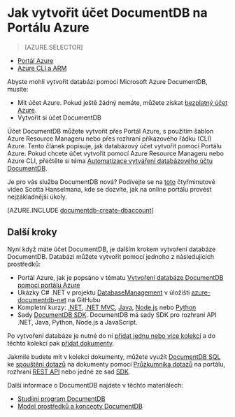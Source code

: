 <properties
    pageTitle="Jak vytvořit účet DocumentDB | Microsoft Azure"
    description="Vytvoření databáze NoSQL pomocí Azure DocumentDB Pomocí těchto pokynů můžete vytvořit účet DocumentDB a začít vytvářet neuvěřitelně rychlou databázi NoSQL v globálním rozsahu." 
    keywords="build a database"
    services="documentdb"
    documentationCenter=""
    authors="mimig1"
    manager="jhubbard"
    editor="monicar"/>

<tags
    ms.service="documentdb"
    ms.workload="data-services"
    ms.tgt_pltfrm="na"
    ms.devlang="na"
    ms.topic="get-started-article"
    ms.date="05/16/2016"
    ms.author="mimig"/>

# Jak vytvořit účet DocumentDB na Portálu Azure

> [AZURE.SELECTOR]
- [Portál Azure](documentdb-create-account.md)
- [Azure CLI a ARM](documentdb-automation-resource-manager-cli.md)

Abyste mohli vytvořit databázi pomocí Microsoft Azure DocumentDB, musíte:

- Mít účet Azure. Pokud ještě žádný nemáte, můžete získat [bezplatný účet Azure](https://azure.microsoft.com/free). 
- Vytvořit si účet DocumentDB  

Účet DocumentDB můžete vytvořit přes Portál Azure, s použitím šablon Azure Resource Manageru nebo přes rozhraní příkazového řádku (CLI) Azure. Tento článek popisuje, jak databázový účet vytvořit pomocí Portálu Azure. Pokud chcete účet vytvořit pomocí Azure Resource Manageru nebo Azure CLI, přečtěte si téma [Automatizace vytváření databázového účtu DocumentDB](documentdb-automation-resource-manager-cli.md).

Je pro vás služba DocumentDB nová? Podívejte se na [toto](https://azure.microsoft.com/documentation/videos/create-documentdb-on-azure/) čtyřminutové video Scotta Hanselmana, kde se dozvíte, jak na online portálu provést nejzákladnější úkoly.

[AZURE.INCLUDE [documentdb-create-dbaccount](../../includes/documentdb-create-dbaccount.md)]

## Další kroky

Nyní když máte účet DocumentDB, je dalším krokem vytvoření databáze DocumentDB. Databázi můžete vytvořit pomocí jednoho z následujících prostředků:

- Portál Azure, jak je popsáno v tématu [Vytvoření databáze DocumentDB pomocí portálu Azure](documentdb-create-database.md)
- Ukázky C# .NET v projektu [DatabaseManagement](https://github.com/Azure/azure-documentdb-net/tree/master/samples/code-samples/DatabaseManagement) v úložišti [azure-documentdb-net](https://github.com/Azure/azure-documentdb-net/tree/master/samples/code-samples) na GitHubu
- Kompletní kurzy: [.NET](documentdb-get-started.md), [.NET MVC](documentdb-dotnet-application.md), [Java](documentdb-java-application.md), [Node.js](documentdb-nodejs-application.md) nebo [Python](documentdb-python-application.md)
- Sady [DocumentDB SDK](documentdb-sdk-dotnet.md). DocumentDB má sady SDK pro rozhraní API .NET, Java, Python, Node.js a JavaScript.


Po vytvoření databáze je nutné do ní [přidat jednu nebo více kolekcí](documentdb-create-collection.md) a do těchto kolekcí pak [přidat dokumenty](documentdb-view-json-document-explorer.md).

Jakmile budete mít v kolekci dokumenty, můžete využít [DocumentDB SQL](documentdb-sql-query.md) ke [spouštění dotazů](documentdb-sql-query.md#executing-queries) na dokumenty pomocí [Průzkumníka dotazů](documentdb-query-collections-query-explorer.md) na portálu, rozhraní [REST API](https://msdn.microsoft.com/library/azure/dn781481.aspx) nebo jedné ze sad [SDK](documentdb-sdk-dotnet.md).

Další informace o DocumentDB najdete v těchto materiálech:

-   [Studijní program DocumentDB](https://azure.microsoft.com/documentation/learning-paths/documentdb/)
-   [Model prostředků a koncepty DocumentDB](documentdb-resources.md)



<!--HONumber=Jun16_HO2-->


